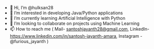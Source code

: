 - 👋 Hi, I’m @hulksan28
- 👀 I’m interested in developing Java/Python applications
- 🌱 I’m currently learning Artificial Intelligence with Python
- 💞️ I’m looking to collaborate on projects using Machine Learning
- 📫 How to reach me (  Mail- santoshjayanth28@gmail.com, LinkedIn-https://www.linkedin.com/in/santosh-jayanth-amara, Instagram - @furious_jayanth  )
